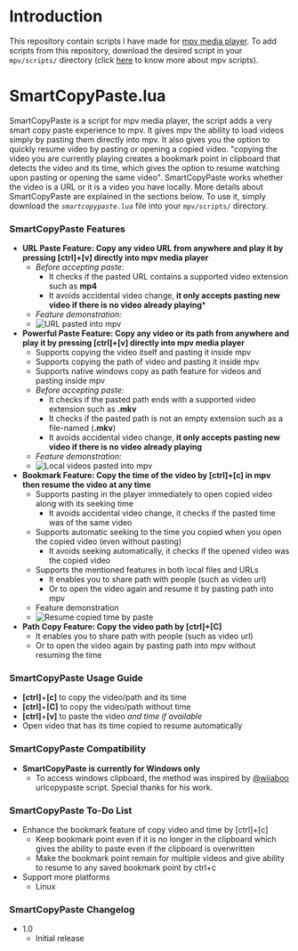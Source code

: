 # Introduction
This repository contain scripts I have made for [mpv media player](https://github.com/mpv-player/mpv/). To add scripts from this repository, download the desired script in your `mpv/scripts/` directory (click [here](https://mpv.io/manual/master/#lua-scripting) to know more about mpv scripts).
# SmartCopyPaste.lua
SmartCopyPaste is a script for mpv media player, the script adds a very smart copy paste experience to mpv. It gives mpv the ability to load videos simply by pasting them directly into mpv. It also gives you the option to quickly resume video by pasting or opening a copied video. "copying the video you are currently playing creates a bookmark point in clipboard that detects the video and its time, which gives the option to resume watching upon pasting or opening the same video". SmartCopyPaste works whether the video is a URL or it is a video you have locally.  More details about SmartCopyPaste are explained in the sections below. To use it, simply download the *`smartcopypaste.lua`* file into your `mpv/scripts/` directory. 
### SmartCopyPaste Features
 - **URL Paste Feature: Copy any video URL from anywhere and play it by pressing **[ctrl]+[v]** directly into mpv media player**
	- *Before accepting paste:*
		- It checks if the pasted URL contains a supported video extension such as **mp4**
		- It avoids accidental video change, **it only accepts pasting new video if there is no video already playing***
	- *Feature demonstration:*
	- ![URL pasted into mpv](https://media.giphy.com/media/uWczvTWFVcxwXG9zJI/giphy.gif)
 - **Powerful Paste Feature: Copy any video or its path from anywhere and play it by pressing **[ctrl]+[v]** directly into mpv media player**
	 - Supports copying the video itself and pasting it inside mpv
	 - Supports copying the path of video and pasting it inside mpv
	 - Supports native windows copy as path feature for videos and pasting inside mpv
	- *Before accepting paste:*
		 - It checks if the pasted path ends with a supported video extension such as **.mkv**
		 - It checks if the pasted path is not an empty extension such as a file-named (**.mkv**) 
		 - It avoids accidental video change, **it only accepts pasting new video if there is no video already playing**
	 - *Feature demonstration:*
	 - ![Local videos pasted into mpv](https://media.giphy.com/media/2zcXmABJzxY4XZfSmg/giphy.gif)
 - **Bookmark Feature: Copy the time of the video by [ctrl]+[c] in mpv then resume the video at any time**
	 - Supports pasting in the player immediately to open copied video along with its seeking time
		 - It avoids accidental video change,  it checks if the pasted time was of the same video
	 - Supports automatic seeking to the time you copied when you open the copied video (even without pasting)
		 - It avoids seeking automatically, it checks if the opened video was the copied video 
	 - Supports the mentioned features in both local files and URLs
		 - It enables you to share path with people (such as video url)
		 - Or to open the video again and resume it by pasting path into mpv 
	 - Feature demonstration
	 - ![Resume copied time by paste](https://thumbs.gfycat.com/LeanPepperyCopperbutterfly-size_restricted.gif)
 - **Path Copy Feature: Copy the video path by [ctrl]+[C]**
	 - It enables you to share path with people (such as video url)
	 - Or to open the video again by pasting path into mpv without resuming the time
### SmartCopyPaste Usage Guide
 - **[ctrl]**+**[c]** to copy the video/path and its time
 - **[ctrl]**+**[C]** to copy the video/path without time
 - **[ctrl]**+**[v]** to paste the video *and time if available*
 - Open video that has its time copied to resume automatically
### SmartCopyPaste Compatibility
 - **SmartCopyPaste is currently for Windows only**
	 - To access windows clipboard, the method was inspired by [@wiiaboo](https://github.com/wiiaboo/) urlcopypaste script. Special thanks for his work.
### SmartCopyPaste To-Do List
 - Enhance the bookmark feature of copy video and time by [ctrl]+[c]
	 - Keep bookmark point even if it is no longer in the clipboard which gives the ability to paste even if the clipboard is overwritten
	 - Make the bookmark point remain for multiple videos and give ability to resume to any saved bookmark point by ctrl+c
 - Support more platforms
	 - Linux
### SmartCopyPaste Changelog
 - 1.0
	- Initial release
